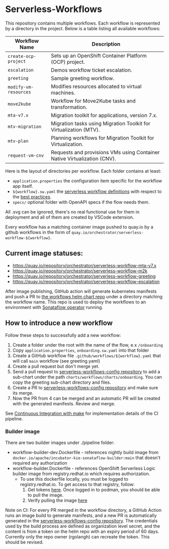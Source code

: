 # Serverless-Workflows

This repository contains multiple workflows. Each workflow is represented by a directory in the project. Below is a table listing all available workflows:

| Workflow Name                    | Description                                       |
|----------------------------------|---------------------------------------------------|
| `create-ocp-project`             | Sets up an OpenShift Container Platform (OCP) project. |
| `escalation`                     | Demos workflow ticket escalation.          |
| `greeting`                       | Sample greeting workflow.                         |
| `modify-vm-resources`            | Modifies resources allocated to virtual machines. |
| `move2kube`                      | Workflow for Move2Kube tasks and transformation.  |
| `mta-v7.x`                       | Migration toolkit for applications, version 7.x.  |
| `mtv-migration`                  | Migration tasks using Migration Toolkit for Virtualization (MTV). |
| `mtv-plan`                       | Planning workflows for Migration Toolkit for Virtualization. |
| `request-vm-cnv`                 | Requests and provisions VMs using Container Native Virtualization (CNV). |

Here is the layout of directories per workflow. Each folder contains at least:

- `application.properties` the configuration item specific for the workflow app itself.
- `${workflow}.sw.yaml` the [serverless workflow definitions][1] with respect to the [best practices][4].
- `specs/` optional folder with OpenAPI specs if the flow needs them.

All .svg can be ignored, there's no real functional use for them in deployment
and all of them are created by VSCode extension.

Every workflow has a matching container image pushed to quay.io by a github workflows
in the form of `quay.io/orchestrator/serverless-workflow-${workflow}`.

## Current image statuses:

- https://quay.io/repository/orchestrator/serverless-workflow-mta-v7.x
- https://quay.io/repository/orchestrator/serverless-workflow-m2k
- https://quay.io/repository/orchestrator/serverless-workflow-greeting
- https://quay.io/repository/orchestrator/serverless-workflow-escalation

After image publishing, GitHub action will generate kubernetes manifests and push a PR to [the workflows helm chart repo][3]
under a directory matching the workflow name. This repo is used to deploy the workflows to an environment
with [Sonataflow operator][2] running.

## How to introduce a new workflow

Follow these steps to successfully add a new workflow:

1. Create a folder under the root with the name of the flow, e.x `/onboarding`
2. Copy `application.properties`, `onboarding.sw.yaml` into that folder
3. Create a GitHub workflow file `.github/workflows/${workflow}.yaml` that will call `main` workflow (see greeting.yaml)
4. Create a pull request but don't merge yet.
5. Send a pull request to [serverless-workflows-config repository][3] to add a sub-chart
   under the path `charts/workflows/charts/onboarding`. You can copy the greeting sub-chart directory and files.
6. Create a PR to [serverless-workflows-config repository][3] and make sure its merge.
7. Now the PR from 4 can be merged and an automatic PR will be created with the generated manifests. Review and merge.

See [Continuous Integration with make](https://github.com/rhdhorchestrator/serverless-workflows/blob/main/make.md) for implementation details of the CI pipeline.

### Builder image

There are two builder images under ./pipeline folder:

- workflow-builder-dev.Dockerfile - references nightly build image from `docker.io/apache/incubator-kie-sonataflow-builder:main` that doesn't required any authorization
- workflow-builder.Dockerfile - references OpenShift Serverless Logic builder image from registry.redhat.io which requires authorization.
  - To use this dockerfile locally, you must be logged to registry.redhat.io. To get access to that registry, follow:
    1. Get tokens [here](https://access.redhat.com/terms-based-registry/accounts). Once logged in to podman, you should be able to pull the image.
    2. Verify pulling the image [here](https://catalog.redhat.com/software/containers/openshift-serverless-1-tech-preview/logic-swf-builder-rhel8/6483079349c48023fc262858?architecture=amd64&image=65e1a56104e00058ecdd52eb&container-tabs=gti)

Note on CI:
For every PR merged in the workflow directory, a GitHub Action runs an image build to generate manifests, and a new PR is automatically generated in the [serverless-workflows-config repository][3]. The credentials used by the build process are defined as organization level secret, and the content is from a token on the helm repo with an expiry period of 60 days. Currently only the repo owner (rgolangh) can recreate the token. This should be revised.

[1]: https://github.com/serverlessworkflow/specification/tree/main?tab=readme-ov-file#documentation
[2]: https://github.com/apache/incubator-kie-kogito-serverless-operator/
[3]: https://github.com/rhdhorchestrator/serverless-workflows-config
[4]: https://github.com/rhdhorchestrator/serverless-workflows/blob/main/best-practices.md
